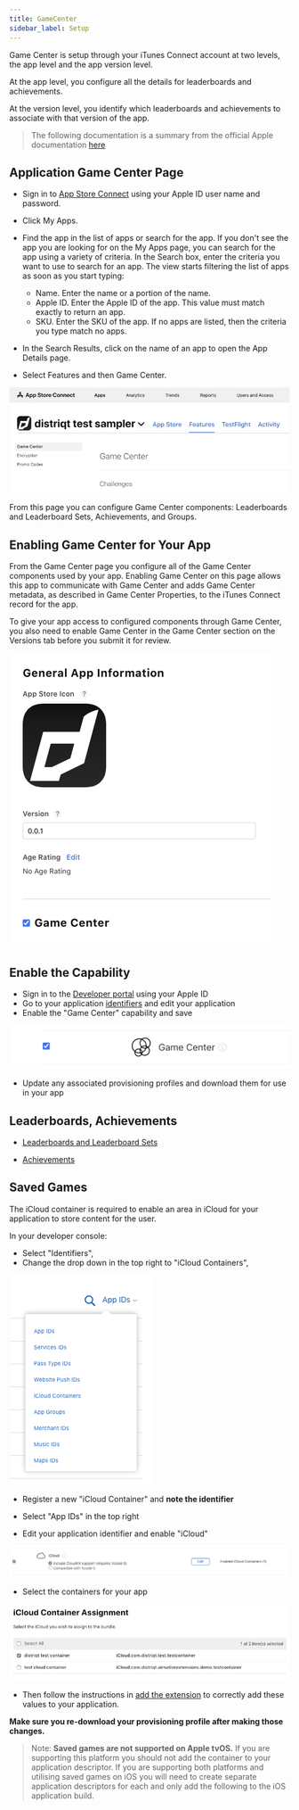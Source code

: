 ```yaml
---
title: GameCenter
sidebar_label: Setup
---
```



Game Center is setup through your iTunes Connect account at two levels, the app level and the app version level. 

At the app level, you configure all the details for leaderboards and achievements. 

At the version level, you identify which leaderboards and achievements to associate with that version of the app. 

> 
> The following documentation is a summary from the official Apple documentation [here](https://developer.apple.com/library/content/documentation/LanguagesUtilities/Conceptual/iTunesConnectGameCenter_Guide/AccessAndEnable/AccessAndEnable.html)
>


## Application Game Center Page

- Sign in to [App Store Connect](https://appstoreconnect.apple.com/) using your Apple ID user name and password.
- Click My Apps.
- Find the app in the list of apps or search for the app.
  If you don't see the app you are looking for on the My Apps page, you can search for the app using a variety of criteria. In the Search box, enter the criteria you want to use to search for an app. The view starts filtering the list of apps as soon as you start typing:
    - Name. Enter the name or a portion of the name.
    - Apple ID. Enter the Apple ID of the app. This value must match exactly to return an app.
    - SKU. Enter the SKU of the app.
  If no apps are listed, then the criteria you type match no apps.

- In the Search Results, click on the name of an app to open the App Details page.
- Select Features and then Game Center.

![](images/gamecenter-AppDetails-menu.png)


From this page you can configure Game Center components: Leaderboards and Leaderboard Sets, Achievements, and Groups.



## Enabling Game Center for Your App

From the Game Center page you configure all of the Game Center components used by your app. Enabling Game Center on this page allows this app to communicate with Game Center and adds Game Center metadata, as described in Game Center Properties, to the iTunes Connect record for the app.

To give your app access to configured components through Game Center, you also need to enable Game Center in the Game Center section on the Versions tab before you submit it for review.


![](images/gamecenter-AppDetails-enable.png)



## Enable the Capability

- Sign in to the [Developer portal](https://developer.apple.com/account) using your Apple ID 
- Go to your application [identifiers](https://developer.apple.com/account/resources/identifiers/list) and edit your application
- Enable the "Game Center" capability and save 

![](images/gamecenter-AppDetails-Capability.png)

- Update any associated provisioning profiles and download them for use in your app



## Leaderboards, Achievements 

- [Leaderboards and Leaderboard Sets](https://developer.apple.com/library/content/documentation/LanguagesUtilities/Conceptual/iTunesConnectGameCenter_Guide/Leaderboards/Leaderboards.html#//apple_ref/doc/uid/TP40013726-CH2-SW1)

- [Achievements](https://developer.apple.com/library/content/documentation/LanguagesUtilities/Conceptual/iTunesConnectGameCenter_Guide/Achievements/Achievements.html#//apple_ref/doc/uid/TP40013726-CH3-SW1)




## Saved Games

The iCloud container is required to enable an area in iCloud for your application to store content for the user. 

In your developer console:

- Select "Identifiers",
- Change the drop down in the top right to "iCloud Containers",

![](images/gamecenter_icloud_container_1.png)

- Register a new "iCloud Container" and **note the identifier**

- Select "App IDs" in the top right
- Edit your application identifier and enable "iCloud"

![](images/gamecenter_icloud_container_2.png)

- Select the containers for your app

![](images/gamecenter_icloud_container_3.png)

- Then follow the instructions in [add the extension](add-the-extension.mdx) to correctly add these values to your application. 

**Make sure you re-download your provisioning profile after making those changes.**


>
> Note: **Saved games are not supported on Apple tvOS.** If you are supporting this 
> platform you should not add the container to your application descriptor. If you are supporting 
> both platforms and utilising saved games on iOS you will need to create separate application 
> descriptors for each and only add the following to the iOS application build.
>



